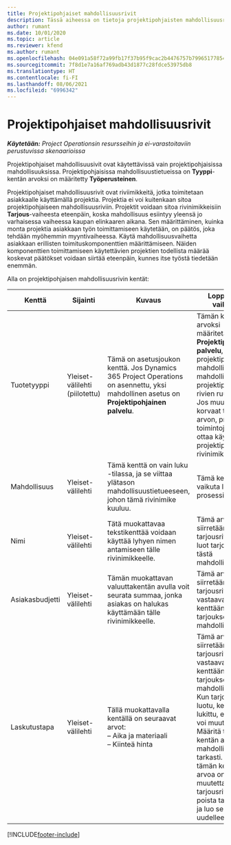 ```yaml
---
title: Projektipohjaiset mahdollisuusrivit
description: Tässä aiheessa on tietoja projektipohjaisten mahdollisuusrivien käsittelystä.
author: rumant
ms.date: 10/01/2020
ms.topic: article
ms.reviewer: kfend
ms.author: rumant
ms.openlocfilehash: 04e091a58f72a99fb17f37b95f9cac2b4476757b79965177854423361f416d51
ms.sourcegitcommit: 7f8d1e7a16af769adb43d1877c28fdce53975db8
ms.translationtype: HT
ms.contentlocale: fi-FI
ms.lasthandoff: 08/06/2021
ms.locfileid: "6996342"
---
```

# <a name="project-based-opportunity-lines"></a>Projektipohjaiset mahdollisuusrivit

_**Käytetään:** Project Operationsin resursseihin ja ei-varastoitaviin perustuvissa skenaarioissa_


Projektipohjaiset mahdollisuusivit ovat käytettävissä vain projektipohjaisissa mahdollisuuksissa. Projektipohjaisissa mahdollisuustietueissa on **Tyyppi**-kentän arvoksi on määritetty **Työperusteinen**.

Projektipohjaiset mahdollisuusrivit ovat riviimikkeitä, jotka toimitetaan asiakkaalle käyttämällä projektia. Projektia ei voi kuitenkaan sitoa projektipohjaiseen mahdollisuusriviin. Projektit voidaan sitoa rivinimikkeisiin **Tarjous**-vaiheesta eteenpäin, koska mahdollisuus esiintyy yleensä jo varhaisessa vaiheessa kaupan elinkaaren aikana. Sen määrittäminen, kuinka monta projektia asiakkaan työn toimittamiseen käytetään, on päätös, joka tehdään myöhemmin myyntivaiheessa. Käytä mahdollisuusvaihetta asiakkaan erillisten toimituskomponenttien määrittämiseen. Näiden komponenttien toimittamiseen käytettävien projektien todellista määrää koskevat päätökset voidaan siirtää eteenpäin, kunnes itse työstä tiedetään enemmän.

Alla on projektipohjaisen mahdollisuusrivin kentät:

| **Kenttä** | **Sijainti** | **Kuvaus** | **Loppupään vaikutus** |
| --- | --- | --- | --- |
| Tuotetyyppi | Yleiset-välilehti (piilotettu) | Tämä on asetusjoukon kenttä. Jos Dynamics 365 Project Operations on asennettu, yksi mahdollinen asetus on **Projektipohjainen palvelu**.  | Tämän kentän arvoksi määritetään **Projektipohjainen palvelu**, kun luot projektipohjaisen mahdollisuusrivin mahdollisuuden projektipohjaisten rivien ruudukosta. <br> Jos muutat tai korvaat tämän arvon, projektin toimintoja ei voi ottaa käyttöön projektipohjaisissa rivinimikkeissä. |
| Mahdollisuus | Yleiset-välilehti | Tämä kenttä on vain luku -tilassa, ja se viittaa ylätason mahdollisuustietueeseen, johon tämä rivinimike kuuluu. | Tämä kenttä ei vaikuta loppupään prosessiin. |
| Nimi | Yleiset-välilehti | Tätä muokattavaa tekstikenttää voidaan käyttää lyhyen nimen antamiseen tälle rivinimikkeelle. | Tämä arvo siirretään tarjousriville, kun luot tarjouksen tästä mahdollisuudesta |
| Asiakasbudjetti | Yleiset-välilehti | Tämän muokattavan valuuttakentän avulla voit seurata summaa, jonka asiakas on halukas käyttämään tälle rivinimikkeelle. | Tämä arvo siirretään tarjousrivin vastaavaan kenttään, kun luot tarjouksen tästä mahdollisuudesta |
| Laskutustapa | Yleiset-välilehti | Tällä muokattavalla kentällä on seuraavat arvot:</br>– Aika ja materiaali</br>– Kiinteä hinta | Tämä arvo siirretään tarjousrivin vastaavaan kenttään, kun luot tarjouksen tästä mahdollisuudesta. Kun tarjousrivi on luotu, kenttä on lukittu, eikä sitä voi muuttaa. Määritä tämän kentän arvo mahdollisimman tarkasti. Jos tämän kentän arvoa on muutettava tarjousrivillä, poista tarjousrivi ja luo se uudelleen. |


[!INCLUDE[footer-include](../includes/footer-banner.md)]